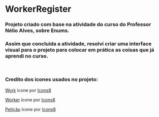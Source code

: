 # WorkerRegister

### Projeto criado com base na atividade do curso  do Professor Nélio Alves, sobre Enums.

### Assim que concluida a atividade, resolvi criar uma interface visual para o projeto para colocar em prática as coisas que já aprendi no curso.

<br>

### Credito dos icones usados no projeto:


<a target="_blank" href="https://icons8.com.br/icon/gVnleO7luyCg/work">Work</a> ícone por <a target="_blank" href="https://icons8.com.br">Icons8</a>

<a target="_blank" href="https://icons8.com.br/icon/MbXfxOhQpe90/worker">Worker</a> ícone por <a target="_blank" href="https://icons8.com.br">Icons8</a>


<a target="_blank" href="https://icons8.com.brundefined">Petição</a> ícone por <a target="_blank" href="https://icons8.com.br">Icons8</a>